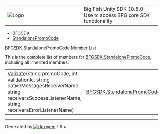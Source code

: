 <table>
<colgroup>
<col style="width: 50%" />
<col style="width: 50%" />
</colgroup>
<tbody>
<tr class="odd">
<td><img src="Icon-100.png" alt="Logo" /></td>
<td><div id="projectname">
Big Fish Unity SDK<span id="projectnumber"> 10.8.0</span>
</div>
<div id="projectbrief">
Use to access BFG core SDK functionality
</div></td>
</tr>
</tbody>
</table>

  - [BFGSDK](namespace_b_f_g_s_d_k.html)
  - [StandalonePromoCode](class_b_f_g_s_d_k_1_1_standalone_promo_code.html)

BFGSDK.StandalonePromoCode Member List

This is the complete list of members for
[BFGSDK.StandalonePromoCode](class_b_f_g_s_d_k_1_1_standalone_promo_code.html),
including all inherited members.

|                                                                                                                                                                                                                                               |                                                                                |        |
| --------------------------------------------------------------------------------------------------------------------------------------------------------------------------------------------------------------------------------------------- | ------------------------------------------------------------------------------ | ------ |
| [Validate](class_b_f_g_s_d_k_1_1_standalone_promo_code.html#ac4b3142b9e5af9005e6c869ec0bd02ce)(string promoCode, int validationId, string nativeMessagesReceiverName, string receiversSuccessListenerName, string receiversErrorListenerName) | [BFGSDK.StandalonePromoCode](class_b_f_g_s_d_k_1_1_standalone_promo_code.html) | inline |

-----

Generated
by [![doxygen](doxygen.svg)](https://www.doxygen.org/index.html) 1.9.4
